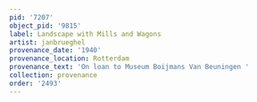 ```yaml
---
pid: '7207'
object_pid: '9815'
label: Landscape with Mills and Wagons
artist: janbrueghel
provenance_date: '1940'
provenance_location: Rotterdam
provenance_text: 'On loan to Museum Boijmans Van Beuningen '
collection: provenance
order: '2493'
---
```


